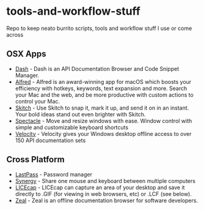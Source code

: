# tools-and-workflow-stuff
Repo to keep neato burrito scripts, tools and workflow stuff I use or come across

## OSX Apps
* [Dash](https://kapeli.com/dash) - Dash is an API Documentation Browser and Code Snippet Manager.
* [Alfred](https://www.alfredapp.com/) - Alfred is an award-winning app for macOS which boosts your efficiency with hotkeys, keywords, text expansion and more. Search your Mac and the web, and be more productive with custom actions to control your Mac.
* [Skitch](https://evernote.com/products/skitch) - Use Skitch to snap it, mark it up, and send it on in an instant. Your bold ideas stand out even brighter with Skitch.
* [Spectacle](https://www.spectacleapp.com/) - Move and resize windows with ease. Window control with simple and customizable keyboard shortcuts
* [Velocity](http://velocity.silverlakesoftware.com/) - Velocity gives your Windows desktop offline access to over 150 API documentation sets

## Cross Platform
* [LastPass](https://lastpass.com/misc_download2.php) - Password manager 
* [Synergy](https://symless.com/synergy) - Share one mouse and keyboard between multiple computers 
* [LICEcap](https://www.cockos.com/licecap/) - LICEcap can capture an area of your desktop and save it directly to .GIF (for viewing in web browsers, etc) or .LCF (see below).
* [Zeal](https://zealdocs.org/) - Zeal is an offline documentation browser for software developers.
